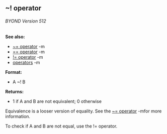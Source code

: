 ## \~! operator 
###### BYOND Version 512
**See also:**
*   [\~= operator](/ref/operator/~=.md) -m
*   [== operator](/ref/operator/==.md) -m
*   [!= operator](/ref/operator/!=.md) -m
*   [operators](/ref/operator.md) -m
<!-- -->
**Format:**
*   A \~! B
<!-- -->
**Returns:**
*   1 if A and B are not equivalent; 0 otherwise


Equivalence is a looser version of equality. See the [\~=
operator](/ref/operator/~=.md) -mfor more information. 

To check if A
and B are not equal, use the != operator.